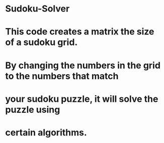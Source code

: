 # Sudoku-Solver
# This code creates a matrix the size of a sudoku grid.
# By changing the numbers in the grid to the numbers that match
# your sudoku puzzle, it will solve the puzzle using
# certain algorithms.
